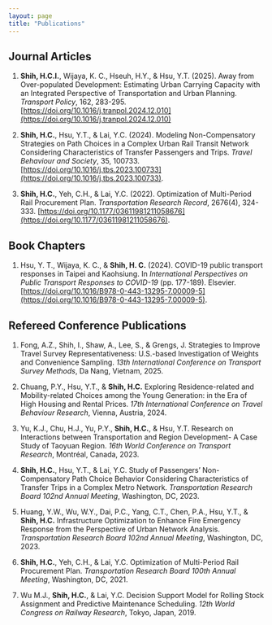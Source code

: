 ```yaml
---
layout: page
title: "Publications"
---
```


## Journal Articles

1. **Shih, H.C.I.**, Wijaya, K. C., Hseuh, H.Y., & Hsu, Y.T. (2025). Away from Over-populated Development: Estimating Urban Carrying Capacity with an Integrated Perspective of Transportation and Urban Planning. *Transport Policy*, 162, 283-295. [https://doi.org/10.1016/j.tranpol.2024.12.010](https://doi.org/10.1016/j.tranpol.2024.12.010)

2. **Shih, H.C.**, Hsu, Y.T., & Lai, Y.C. (2024). Modeling Non-Compensatory Strategies on Path Choices in a Complex Urban Rail Transit Network Considering Characteristics of Transfer Passengers and Trips. *Travel Behaviour and Society*, 35, 100733. [https://doi.org/10.1016/j.tbs.2023.100733](https://doi.org/10.1016/j.tbs.2023.100733).

3. **Shih, H.C.**, Yeh, C.H., & Lai, Y.C. (2022). Optimization of Multi-Period Rail Procurement Plan. *Transportation Research Record*, 2676(4), 324-333. [https://doi.org/10.1177/03611981211058676](https://doi.org/10.1177/03611981211058676).



## Book Chapters

1. Hsu, Y. T., Wijaya, K. C., & **Shih, H. C.** (2024). COVID-19 public transport responses in Taipei and Kaohsiung. In *International Perspectives on Public Transport Responses to COVID-19* (pp. 177-189). Elsevier. [https://doi.org/10.1016/B978-0-443-13295-7.00009-5](https://doi.org/10.1016/B978-0-443-13295-7.00009-5).

## Refereed Conference Publications

1. Fong, A.Z., Shih, I., Shaw, A., Lee, S., & Grengs, J. Strategies to Improve Travel Survey Representativeness: U.S.-based Investigation of Weights and Convenience Sampling. *13th International Conference on Transport Survey Methods*, Da Nang, Vietnam, 2025.

2. Chuang, P.Y., Hsu, Y.T., & **Shih, H.C.** Exploring Residence-related and Mobility-related Choices among the Young Generation: in the Era of High Housing and Rental Prices. *17th International Conference on Travel Behaviour Research*, Vienna, Austria, 2024.

3. Yu, K.J., Chu, H.J., Yu, P.Y., **Shih, H.C.**, & Hsu, Y.T. Research on Interactions between Transportation and Region Development- A Case Study of Taoyuan Region. *16th World Conference on Transport Research*, Montréal, Canada, 2023.

4. **Shih, H.C.**, Hsu, Y.T., & Lai, Y.C. Study of Passengers’ Non-Compensatory Path Choice Behavior Considering Characteristics of Transfer Trips in a Complex Metro Network. *Transportation Research Board 102nd Annual Meeting*, Washington, DC, 2023.

5. Huang, Y.W., Wu, W.Y., Dai, P.C., Yang, C.T., Chen, P.A., Hsu, Y.T., & **Shih, H.C.** Infrastructure Optimization to Enhance Fire Emergency Response from the Perspective of Urban Network Analysis. *Transportation Research Board 102nd Annual Meeting*, Washington, DC, 2023.

6. **Shih, H.C.**, Yeh, C.H., & Lai, Y.C. Optimization of Multi-Period Rail Procurement Plan. *Transportation Research Board 100th Annual Meeting*, Washington, DC, 2021.

7. Wu M.J., **Shih, H.C.**, & Lai, Y.C. Decision Support Model for Rolling Stock Assignment and Predictive Maintenance Scheduling. *12th World Congress on Railway Research*, Tokyo, Japan, 2019.
